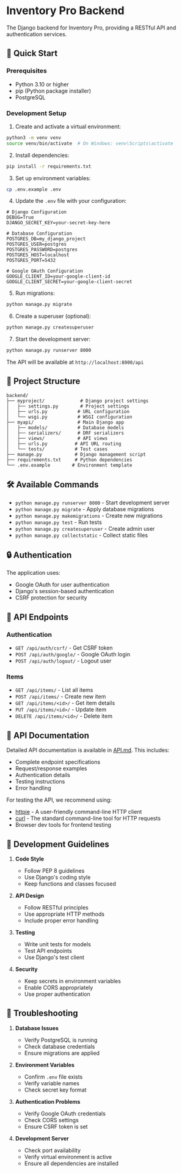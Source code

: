 # Inventory Pro Backend

The Django backend for Inventory Pro, providing a RESTful API and authentication services.

## 🚀 Quick Start

### Prerequisites

- Python 3.10 or higher
- pip (Python package installer)
- PostgreSQL

### Development Setup

1. Create and activate a virtual environment:
```bash
python3 -m venv venv
source venv/bin/activate  # On Windows: venv\Scripts\activate
```

2. Install dependencies:
```bash
pip install -r requirements.txt
```

3. Set up environment variables:
```bash
cp .env.example .env
```

4. Update the `.env` file with your configuration:
```env
# Django Configuration
DEBUG=True
DJANGO_SECRET_KEY=your-secret-key-here

# Database Configuration
POSTGRES_DB=my_django_project
POSTGRES_USER=postgres
POSTGRES_PASSWORD=postgres
POSTGRES_HOST=localhost
POSTGRES_PORT=5432

# Google OAuth Configuration
GOOGLE_CLIENT_ID=your-google-client-id
GOOGLE_CLIENT_SECRET=your-google-client-secret
```

5. Run migrations:
```bash
python manage.py migrate
```

6. Create a superuser (optional):
```bash
python manage.py createsuperuser
```

7. Start the development server:
```bash
python manage.py runserver 8000
```

The API will be available at `http://localhost:8000/api`

## 📁 Project Structure

```
backend/
├── myproject/             # Django project settings
│   ├── settings.py        # Project settings
│   ├── urls.py           # URL configuration
│   └── wsgi.py           # WSGI configuration
├── myapi/                # Main Django app
│   ├── models/           # Database models
│   ├── serializers/      # DRF serializers
│   ├── views/            # API views
│   ├── urls.py          # API URL routing
│   └── tests/           # Test cases
├── manage.py            # Django management script
├── requirements.txt     # Python dependencies
└── .env.example        # Environment template
```

## 🛠️ Available Commands

- `python manage.py runserver 8000` - Start development server
- `python manage.py migrate` - Apply database migrations
- `python manage.py makemigrations` - Create new migrations
- `python manage.py test` - Run tests
- `python manage.py createsuperuser` - Create admin user
- `python manage.py collectstatic` - Collect static files

## 🔒 Authentication

The application uses:
- Google OAuth for user authentication
- Django's session-based authentication
- CSRF protection for security

## 🔗 API Endpoints

### Authentication
- `GET /api/auth/csrf/` - Get CSRF token
- `POST /api/auth/google/` - Google OAuth login
- `POST /api/auth/logout/` - Logout user

### Items
- `GET /api/items/` - List all items
- `POST /api/items/` - Create new item
- `GET /api/items/<id>/` - Get item details
- `PUT /api/items/<id>/` - Update item
- `DELETE /api/items/<id>/` - Delete item

## 🔗 API Documentation

Detailed API documentation is available in [API.md](API.md). This includes:
- Complete endpoint specifications
- Request/response examples
- Authentication details
- Testing instructions
- Error handling

For testing the API, we recommend using:
- [httpie](https://httpie.io/) - A user-friendly command-line HTTP client
- [curl](https://curl.se/) - The standard command-line tool for HTTP requests
- Browser dev tools for frontend testing

## 📝 Development Guidelines

1. **Code Style**
   - Follow PEP 8 guidelines
   - Use Django's coding style
   - Keep functions and classes focused

2. **API Design**
   - Follow RESTful principles
   - Use appropriate HTTP methods
   - Include proper error handling

3. **Testing**
   - Write unit tests for models
   - Test API endpoints
   - Use Django's test client

4. **Security**
   - Keep secrets in environment variables
   - Enable CORS appropriately
   - Use proper authentication

## 🐛 Troubleshooting

1. **Database Issues**
   - Verify PostgreSQL is running
   - Check database credentials
   - Ensure migrations are applied

2. **Environment Variables**
   - Confirm `.env` file exists
   - Verify variable names
   - Check secret key format

3. **Authentication Problems**
   - Verify Google OAuth credentials
   - Check CORS settings
   - Ensure CSRF token is set

4. **Development Server**
   - Check port availability
   - Verify virtual environment is active
   - Ensure all dependencies are installed